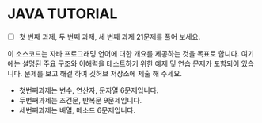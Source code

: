 # JAVA TUTORIAL

- [ ] 첫 번째 과제, 두 번째 과제, 세 번째 과제 21문제를 풀어 보세요. 

이 소스코드는 자바 프로그래밍 언어에 대한 개요를 제공하는 것을 목표로 합니다. 
여기에는 설명된 주요 구조와 이해력을 테스트하기 위한 예제 및 연습 문제가 포함되어 있습니다.
문제를 보고 해결 하여 깃허브 저장소에 제출 해 주세요.  
- 첫번째과제는 변수, 연산자, 문자열 6문제입니다. 
- 두번째과제는 조건문, 반복문 9문제입니다.
- 세번째과제는 배열, 메소드 6문제입니다.